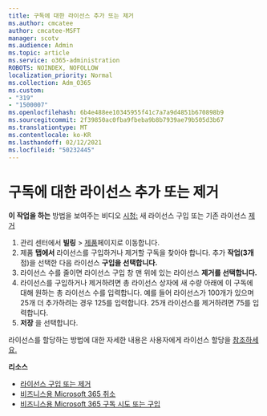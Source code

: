 ```yaml
---
title: 구독에 대한 라이선스 추가 또는 제거
ms.author: cmcatee
author: cmcatee-MSFT
manager: scotv
ms.audience: Admin
ms.topic: article
ms.service: o365-administration
ROBOTS: NOINDEX, NOFOLLOW
localization_priority: Normal
ms.collection: Adm_O365
ms.custom:
- "319"
- "1500007"
ms.openlocfilehash: 6b4e488ee10345955f41c7a7a9d4851b670898b9
ms.sourcegitcommit: 2f39850ac0fba9fbeba9b8b7939ae79b505d3b67
ms.translationtype: MT
ms.contentlocale: ko-KR
ms.lasthandoff: 02/12/2021
ms.locfileid: "50232445"
---
```

# <a name="add-or-remove-licenses-for-your-subscription"></a>구독에 대한 라이선스 추가 또는 제거

**이 작업을 하는** 방법을 보여주는 비디오 [시청:](https://go.microsoft.com/fwlink/p/?linkid=2154857) 새 라이선스 구입 또는 기존 라이선스 [제거](https://go.microsoft.com/fwlink/p/?linkid=2154938)

1. 관리 센터에서 **빌링** > [제품](https://go.microsoft.com/fwlink/p/?linkid=842054)페이지로 이동합니다.
2. 제품 **탭에서** 라이선스를 구입하거나 제거할 구독을 찾아야 합니다. 추가 **작업(3개** 점)을 선택한 다음 라이선스 **구입을 선택합니다.**
3. 라이선스 수를 줄이면 라이선스 구입 창 맨  위에 있는 라이선스 **제거를 선택합니다.**
4. 라이선스를 구입하거나 제거하려면  총 라이선스  상자에 새 수량 아래에 이 구독에 대해 원하는 총 라이선스 수를 입력합니다. 예를 들어 라이선스가 100개가 있으며 25개 더 추가하려는 경우 125를 입력합니다. 25개 라이선스를 제거하려면 75를 입력합니다.
5. **저장** 을 선택합니다.

라이선스를 할당하는 방법에 대한 자세한 내용은 사용자에게 라이선스 할당을 [참조하세요.](https://docs.microsoft.com/microsoft-365/admin/manage/assign-licenses-to-users)

**리소스**
  
- [라이선스 구입 또는 제거](https://docs.microsoft.com/microsoft-365/commerce/licenses/buy-licenses)
- [비즈니스용 Microsoft 365 취소](https://docs.microsoft.com/microsoft-365/commerce/subscriptions/cancel-your-subscription)
- [비즈니스용 Microsoft 365 구독 시도 또는 구입](https://docs.microsoft.com/microsoft-365/commerce/try-or-buy-microsoft-365)